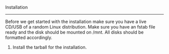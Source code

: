 Installation
______________

Before we get started with the installation make sure you have a live CD/USB of a random Linux distribution. Make sure you have an fstab file ready and the disk should be mounted on /mnt. All disks should be formatted accordingly.

1. Install the tarball for the installation.
